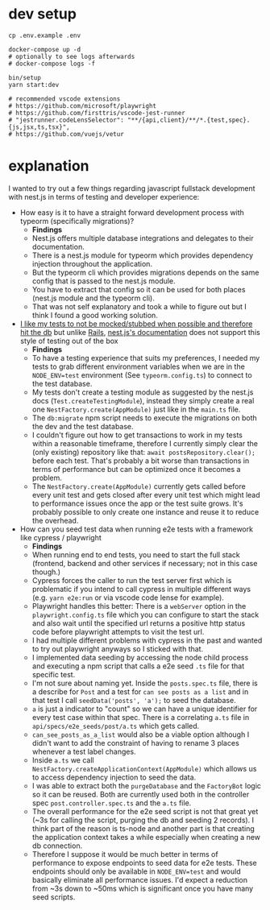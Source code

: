# dev setup

    cp .env.example .env

    docker-compose up -d
    # optionally to see logs afterwards
    # docker-compose logs -f

    bin/setup
    yarn start:dev

    # recommended vscode extensions
    # https://github.com/microsoft/playwright
    # https://github.com/firsttris/vscode-jest-runner
    # "jestrunner.codeLensSelector": "**/{api,client}/**/*.{test,spec}.{js,jsx,ts,tsx}",
    # https://github.com/vuejs/vetur

# explanation

I wanted to try out a few things regarding javascript fullstack development with nest.js in terms of testing and developer experience:

- How easy is it to have a straight forward development process with typeorm (specifically migrations)?
    - **Findings**
    - Nest.js offers multiple database integrations and delegates to their documentation.
    - There is a nest.js module for typeorm which provides dependency injection throughout the application.
    - But the typeorm cli which provides migrations depends on the same config that is passed to the nest.js module.
    - You have to extract that config so it can be used for both places (nest.js module and the typeorm cli).
    - That was not self explanatory and took a while to figure out but I think I found a good working solution.
- [I like my tests to not be mocked/stubbed when possible and therefore hit the db](https://martinfowler.com/bliki/UnitTest.html#SolitaryOrSociable) but unlike [Rails](https://rubyonrails.org/), [nest.js's documentation](https://docs.nestjs.com/fundamentals/testing) does not support this style of testing out of the box
    - **Findings**
    - To have a testing experience that suits my preferences, I needed my tests to grab different environment variables when we are in the `NODE_ENV=test` environment (See `typeorm.config.ts`) to connect to the test database.
    - My tests don't create a testing module as suggested by the nest.js docs (`Test.createTestingModule`), instead they simply create a real one `NestFactory.create(AppModule)` just like in the `main.ts` file.
    - The `db:migrate` npm script needs to execute the migrations on both the dev and the test database.
    - I couldn't figure out how to get transactions to work in my tests within a reasonable timeframe, therefore I currently simply clear the (only existing) repository like that: `await postsRepository.clear();` before each test. That's probably a bit worse than transactions in terms of performance but can be optimized once it becomes a problem.
    - The `NestFactory.create(AppModule)` currently gets called before every unit test and gets closed after every unit test which might lead to performance issues once the app or the test suite grows. It's probably possible to only create one instance and reuse it to reduce the overhead.
- How can you seed test data when running e2e tests with a framework like cypress / playwright
    - **Findings**
    - When running end to end tests, you need to start the full stack (frontend, backend and other services if necessary; not in this case though.)
    - Cypress forces the caller to run the test server first which is problematic if you intend to call cypress in multiple different ways (e.g. `yarn e2e:run` or via vscode code lense for example).
    - Playwright handles this better: There is a `webServer` option in the `playwright.config.ts` file which you can configure to start the stack and also wait until the specified url returns a positive http status code before playwright attempts to visit the test url.
    - I had multiple different problems with cypress in the past and wanted to try out playwright anyways so I sticked with that.
    - I implemented data seeding by accessing the node child process and executing a npm script that calls a e2e seed `.ts` file for that specific test.
    - I'm not sure about naming yet. Inside the `posts.spec.ts` file, there is a describe for `Post` and a test for `can see posts as a list` and in that test I call `seedData('posts', 'a');` to seed the database.
    - `a` is just a indicator to "count" so we can have a unique identifier for every test case within that spec. There is a correlating `a.ts` file in `api/specs/e2e_seeds/post/a.ts` which gets called.
    - `can_see_posts_as_a_list` would also be a viable option although I didn't want to add the constraint of having to rename 3 places whenever a test label changes.
    - Inside `a.ts` we call `NestFactory.createApplicationContext(AppModule)` which allows us to access dependency injection to seed the data.
    - I was able to extract both the `purgeDatabase` and the `FactoryBot` logic so it can be reused. Both are currently used both in the controller spec `post.controller.spec.ts` and the `a.ts` file.
    - The overall performance for the e2e seed script is not that great yet (~3s for calling the script, purging the db and seeding 2 records). I think part of the reason is ts-node and another part is that creating the application context takes a while especially when creating a new db connection.
    - Therefore I suppose it would be much better in terms of performance to expose endpoints to seed data for e2e tests. These endpoints should only be available in `NODE_ENV=test` and would basically eliminate all performance issues. I'd expect a reduction from ~3s down to ~50ms which is significant once you have many seed scripts.